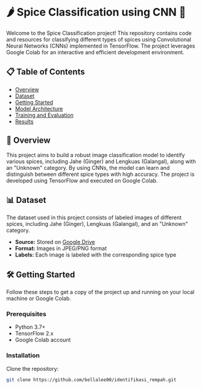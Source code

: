 # 🌶️ Spice Classification using CNN 🌿

Welcome to the Spice Classification project! This repository contains code and resources for classifying different types of spices using Convolutional Neural Networks (CNNs) implemented in TensorFlow. The project leverages Google Colab for an interactive and efficient development environment.

## 📋 Table of Contents
- [Overview](#-overview)
- [Dataset](#-dataset)
- [Getting Started](#%EF%B8%8F-getting-started)
- [Model Architecture](#-model-architecture)
- [Training and Evaluation](#-training-and-evaluation)
- [Results](#-results)


## 🌟 Overview
This project aims to build a robust image classification model to identify various spices, including Jahe (Ginger) and Lengkuas (Galangal), along with an "Unknown" category. By using CNNs, the model can learn and distinguish between different spice types with high accuracy. The project is developed using TensorFlow and executed on Google Colab.

## 📊 Dataset
The dataset used in this project consists of labeled images of different spices, including Jahe (Ginger), Lengkuas (Galangal), and an "Unknown" category.

- **Source:** Stored on [Google Drive](insert_google_drive_link_here)
- **Format:** Images in JPEG/PNG format
- **Labels:** Each image is labeled with the corresponding spice type

## 🛠️ Getting Started
Follow these steps to get a copy of the project up and running on your local machine or Google Colab.

### Prerequisites
- Python 3.7+
- TensorFlow 2.x
- Google Colab account

### Installation
Clone the repository:
```bash
git clone https://github.com/bellalee00/identifikasi_rempah.git


